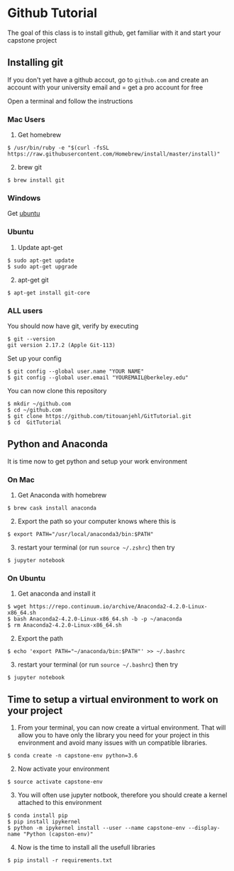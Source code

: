 # Github Tutorial

The goal of this class is to install github, get familiar with it and start your capstone project

## Installing git
If you don't yet have a github accout, go to `github.com` and create an account with your university email and = get a pro account for free

Open a terminal and follow the instructions

### Mac Users
1. Get homebrew
```console
$ /usr/bin/ruby -e "$(curl -fsSL https://raw.githubusercontent.com/Homebrew/install/master/install)"
```

2. brew git
```console
$ brew install git
```

### Windows
Get [ubuntu](https://tutorials.ubuntu.com/tutorial/tutorial-ubuntu-on-windows#2)

### Ubuntu
1. Update apt-get
```console
$ sudo apt-get update
$ sudo apt-get upgrade
```

2. apt-get git
```console
$ apt-get install git-core
```

### ALL users
You should now have git, verify by executing
```console
$ git --version
git version 2.17.2 (Apple Git-113)
```

Set up your config
```console
$ git config --global user.name "YOUR NAME"
$ git config --global user.email "YOUREMAIL@berkeley.edu"
```

You can now clone this repository
```console
$ mkdir ~/github.com
$ cd ~/github.com
$ git clone https://github.com/titouanjehl/GitTutorial.git
$ cd  GitTutorial
```

## Python and Anaconda
It is time now to get python and setup your work environment

### On Mac
1. Get Anaconda with homebrew
```console
$ brew cask install anaconda
```

2. Export the path so your computer knows where this is
```console
$ export PATH="/usr/local/anaconda3/bin:$PATH"
```

3. restart your terminal (or run `source ~/.zshrc`) then try
```console
$ jupyter notebook
```

### On Ubuntu
1. Get anaconda and install it
```console
$ wget https://repo.continuum.io/archive/Anaconda2-4.2.0-Linux-x86_64.sh
$ bash Anaconda2-4.2.0-Linux-x86_64.sh -b -p ~/anaconda
$ rm Anaconda2-4.2.0-Linux-x86_64.sh
```

2. Export the path
```console
$ echo 'export PATH="~/anaconda/bin:$PATH"' >> ~/.bashrc
```

3. restart your terminal (or run `source ~/.bashrc`) then try
```console
$ jupyter notebook
```

## Time to setup a virtual environment to work on your project
1. From your terminal, you can now create a virtual environment. That will allow you to have only the library you need for your project in this environment and avoid many issues with un compatible libraries.
```console
$ conda create -n capstone-env python=3.6
```
2. Now activate your environment
```console
$ source activate capstone-env
```

3. You will often use jupyter notbook, therefore you should create a kernel attached to this environment
```console
$ conda install pip
$ pip install ipykernel
$ python -m ipykernel install --user --name capstone-env --display-name "Python (capston-env)"
```

4. Now is the time to install all the usefull libraries
```console
$ pip install -r requirements.txt
```
